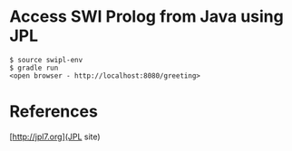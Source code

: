 Access SWI Prolog from Java using JPL
=====================================

```
$ source swipl-env
$ gradle run
<open browser - http://localhost:8080/greeting>
```

# References

[http://jpl7.org](JPL site)
